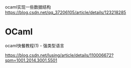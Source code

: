 




ocaml实现一些数据结构
https://blog.csdn.net/qq_37206105/article/details/123218285










# OCaml





ocaml快餐教程(1) - 强类型语言


https://blog.csdn.net/lusing/article/details/110006672?spm=1001.2014.3001.5501









